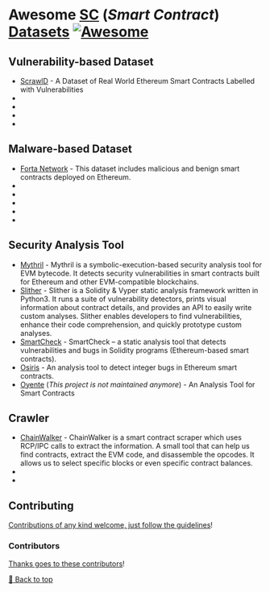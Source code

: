 # Awesome [SC](https://en.wikipedia.org/wiki/Smart_contract) (_Smart Contract_) [Datasets](https://en.wikipedia.org/wiki/Data_set) [![Awesome](https://awesome.re/badge.svg)](https://awesome.re)

## Vulnerability-based Dataset
- [ScrawlD](https://github.com/sujeetc/ScrawlD) - A Dataset of Real World Ethereum Smart Contracts Labelled with Vulnerabilities
- 
- 
- 
- 

## Malware-based Dataset
- [Forta Network](https://huggingface.co/datasets/forta/malicious-smart-contract-dataset) - This dataset includes malicious and benign smart contracts deployed on Ethereum.
- 
- 
- 
- 
- 

## Security Analysis Tool
- [Mythril](https://github.com/ConsenSysDiligence/mythril) - Mythril is a symbolic-execution-based security analysis tool for EVM bytecode. It detects security vulnerabilities in smart contracts built for Ethereum and other EVM-compatible blockchains.
- [Slither](https://github.com/crytic/slither) - Slither is a Solidity & Vyper static analysis framework written in Python3. It runs a suite of vulnerability detectors, prints visual information about contract details, and provides an API to easily write custom analyses. Slither enables developers to find vulnerabilities, enhance their code comprehension, and quickly prototype custom analyses.
- [SmartCheck](https://github.com/smartdec/smartcheck) - SmartCheck – a static analysis tool that detects vulnerabilities and bugs in Solidity programs (Ethereum-based smart contracts).
- [Osiris](https://github.com/christoftorres/Osiris) - An analysis tool to detect integer bugs in Ethereum smart contracts.
- [Oyente](https://github.com/enzymefinance/oyente) (_This project is not maintained anymore_) - An Analysis Tool for Smart Contracts


## Crawler
- [ChainWalker](https://github.com/0xsha/ChainWalker) - ChainWalker is a smart contract scraper which uses RCP/IPC calls to extract the information. A small tool that can help us find contracts, extract the EVM code, and disassemble the opcodes. It allows us to select specific blocks or even specific contract balances.
- 
- 


## Contributing

[Contributions of any kind welcome, just follow the guidelines](contributing.md)!

### Contributors

[Thanks goes to these contributors](https://github.com/cybersecurity-dev/awesome-smartcontract-datasets/graphs/contributors)!

[🔼 Back to top](#awesome-smartcontract-datasets)

